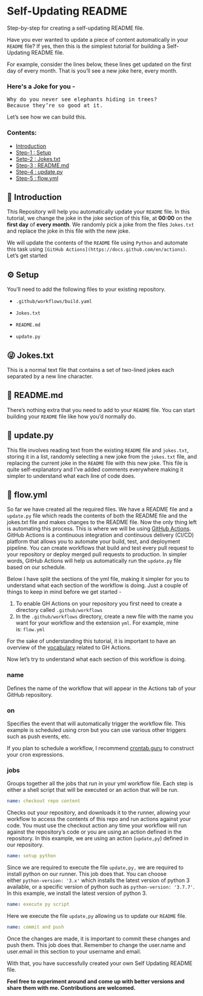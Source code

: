 # Self-Updating README

Step-by-step for creating a self-updating README file.

Have you ever wanted to update a piece of content automatically in your `README` file? If yes, then this is the simplest tutorial for building a Self-Updating README file. 

For example, consider the lines below, these lines get updated on the first day of every month. That is you’ll see a new joke here, every month. 

### Here's a Joke for you -

<pre>Why do you never see elephants hiding in trees?
Because they’re so good at it.
</pre></pre></pre></pre></pre></pre></pre></pre></pre></pre></pre></pre></pre></pre></pre></pre></pre></pre></pre></pre></pre></pre></pre></pre></pre></pre></pre></pre></pre></pre></pre></pre></pre></pre></pre></pre></pre></pre></pre></pre></pre></pre></pre></pre></pre></pre></pre></pre></pre></pre></pre></pre></pre></pre></pre></pre></pre></pre></pre></pre></pre></pre></pre></pre></pre></pre></pre></pre></pre></pre></pre></pre></pre></pre></pre></pre></pre></pre></pre></pre></pre></pre></pre></pre></pre></pre></pre></pre></pre></pre></pre></pre></pre></pre></pre></pre></pre></pre></pre></pre></pre></pre></pre></pre></pre></pre></pre></pre></pre></pre></pre></pre></pre></pre></pre></pre></pre></pre></pre></pre></pre></pre></pre></pre></pre></pre></pre></pre></pre></pre></pre></pre></pre></pre></pre></pre></pre></pre></pre></pre></pre></pre></pre></pre></pre></pre></pre></pre></pre></pre></pre></pre></pre></pre></pre></pre></pre></pre></pre></pre></pre></pre></pre></pre></pre></pre></pre></pre></pre></pre></pre></pre></pre></pre></pre></pre></pre></pre></pre></pre></pre></pre></pre></pre></pre></pre></pre></pre></pre></pre></pre></pre></pre></pre></pre></pre></pre></pre></pre></pre></pre></pre></pre></pre></pre></pre></pre></pre></pre></pre></pre></pre></pre></pre></pre></pre></pre></pre></pre></pre></pre></pre></pre></pre></pre></pre></pre></pre></pre></pre></pre></pre></pre></pre></pre></pre></pre></pre></pre></pre></pre></pre></pre></pre></pre></pre></pre></pre></pre></pre></pre></pre></pre></pre></pre></pre></pre></pre></pre></pre></pre></pre></pre></pre></pre></pre></pre></pre></pre></pre></pre></pre></pre></pre></pre></pre></pre></pre></pre></pre></pre></pre></pre></pre></pre></pre></pre></pre></pre></pre></pre></pre></pre></pre></pre></pre></pre></pre></pre></pre></pre></pre></pre></pre></pre></pre></pre></pre></pre></pre></pre></pre></pre></pre></pre></pre></pre></pre></pre></pre></pre></pre></pre></pre></pre></pre></pre></pre></pre></pre></pre></pre></pre></pre></pre></pre></pre></pre></pre></pre></pre></pre></pre></pre></pre></pre></pre></pre></pre></pre></pre></pre></pre></pre></pre></pre></pre></pre></pre></pre></pre></pre></pre></pre></pre></pre></pre></pre></pre></pre></pre></pre></pre></pre></pre></pre></pre></pre></pre></pre></pre></pre></pre></pre></pre></pre></pre></pre></pre></pre></pre></pre></pre></pre></pre></pre></pre></pre></pre></pre></pre></pre></pre></pre></pre></pre></pre></pre></pre></pre></pre></pre></pre></pre></pre></pre></pre></pre></pre></pre></pre></pre></pre></pre></pre></pre></pre></pre></pre></pre></pre></pre></pre></pre></pre></pre></pre></pre></pre></pre></pre></pre></pre></pre></pre></pre></pre></pre></pre></pre></pre></pre></pre></pre></pre></pre></pre></pre></pre></pre></pre></pre></pre></pre></pre></pre></pre></pre></pre></pre></pre></pre></pre></pre></pre></pre></pre></pre></pre></pre></pre></pre></pre></pre></pre></pre></pre></pre></pre></pre></pre></pre></pre></pre></pre></pre></pre></pre></pre></pre></pre></pre></pre></pre></pre></pre></pre></pre></pre></pre></pre></pre></pre></pre></pre></pre></pre></pre></pre></pre></pre></pre></pre></pre></pre></pre></pre></pre></pre></pre></pre></pre></pre></pre></pre></pre></pre></pre></pre></pre></pre></pre></pre></pre></pre></pre></pre></pre></pre></pre></pre></pre></pre></pre></pre></pre></pre></pre></pre></pre></pre></pre></pre></pre></pre></pre></pre></pre></pre></pre></pre></pre></pre></pre></pre></pre></pre></pre></pre></pre></pre></pre></pre></pre></pre></pre></pre></pre></pre></pre></pre></pre></pre></pre></pre></pre></pre></pre></pre></pre></pre></pre></pre></pre></pre></pre></pre></pre></pre></pre></pre></pre></pre></pre></pre></pre></pre></pre></pre></pre></pre></pre></pre></pre></pre></pre></pre></pre></pre></pre></pre></pre></pre></pre></pre></pre></pre></pre></pre></pre></pre></pre></pre></pre></pre></pre></pre></pre></pre></pre></pre></pre></pre></pre></pre></pre></pre></pre></pre></pre></pre></pre></pre></pre></pre></pre></pre></pre></pre></pre></pre></pre></pre></pre></pre></pre></pre></pre></pre></pre></pre></pre></pre></pre></pre></pre></pre></pre></pre></pre></pre></pre></pre></pre></pre></pre></pre></pre></pre></pre></pre></pre></pre></pre></pre></pre></pre></pre></pre></pre></pre></pre></pre></pre></pre></pre></pre></pre></pre></pre></pre></pre></pre></pre></pre></pre></pre></pre></pre></pre></pre></pre></pre></pre></pre></pre></pre></pre></pre></pre></pre></pre></pre></pre></pre></pre></pre></pre></pre></pre></pre></pre></pre></pre></pre></pre></pre></pre></pre></pre></pre></pre></pre></pre></pre></pre></pre></pre></pre></pre></pre></pre></pre></pre></pre></pre></pre></pre></pre></pre></pre></pre></pre></pre></pre></pre></pre></pre></pre></pre></pre></pre></pre></pre></pre></pre></pre></pre></pre></pre></pre></pre></pre></pre></pre></pre></pre></pre></pre></pre></pre></pre></pre></pre></pre></pre></pre></pre></pre></pre></pre></pre></pre></pre></pre></pre></pre></pre></pre></pre></pre></pre></pre></pre></pre></pre></pre></pre></pre>
Let’s see how we can build this.

### Contents:

- [Introduction](#introduction)
- [Step-1 : Setup](#setup)
- [Setp-2 : Jokes.txt](#jokes)
- [Step-3 : README.md](#readmeheading)
- [Step-4 : update.py](#update)
- [Step-5 : flow.yml](#flow)

<h2 id = "introduction">📕 Introduction</h2>

This Repository will help you automatically update your `README` file. In this tutorial, we change the joke in the joke section of this file, at **00:00** on the **first day** of **every month**. We randomly pick a joke from the files `Jokes.txt` and replace the joke in this file with the new joke.

We will update the contents of the `README` file using `Python` and automate this task using `[GitHub Actions](https://docs.github.com/en/actions)`. Let’s get started

<h2 id = "setup">⚙ Setup</h2>

You’ll need to add the following files to your existing repository. 

- `.github/workflows/build.yaml`

- `Jokes.txt`

- `README.md`

- `update.py`


<h2 id = "jokes">😜 Jokes.txt</h2>

This is a normal text file that contains a set of two-lined jokes each separated by a new line character. 

<h2 id = "readmeheading">📘 README.md</h2>

There’s nothing extra that you need to add to your `README` file. You can start building your `README` file like how you’d normally do. 

<h2 id = "update">🐍 update.py</h2>

This file involves reading text from the existing `README` file and `jokes.txt`, storing it in a list, randomly selecting a new joke from the `jokes.txt` file, and replacing the current joke in the `README` file with this new joke. This file is quite self-explanatory and I’ve added comments everywhere making it simpler to understand what each line of code does. 

<h2 id = "flow">🔄 flow.yml</h2>

So far we have created all the required files. We have a README file and a `update.py` file which reads the contents of both the README file and the jokes.txt file and makes changes to the README file. Now the only thing left is automating this process. This is where we will be using [GitHub Actions](https://docs.github.com/en/actions).  GitHub Actions is a continuous integration and continuous delivery (CI/CD) platform that allows you to automate your build, test, and deployment pipeline. You can create workflows that build and test every pull request to your repository or deploy merged pull requests to production. In simpler words, GitHub Actions will help us automatically run the `update.py` file based on our schedule. 

Below I have split the sections of the yml file, making it simpler for you to understand what each section of the workflow is doing. Just a couple of things to keep in mind before we get started -

1. To enable GH Actions on your repository you first need to create a directory called `.github/workflows`
2. In the `.github/workflows` directory, create a new file with the name you want for your workflow and the extension `yml`. For example, mine is: `flow.yml`

For the sake of understanding this tutorial, it is important to have an overview of the [vocabulary](https://docs.github.com/en/actions/learn-github-actions/understanding-github-actions) related to GH Actions.

Now let’s try to understand what each section of this workflow is doing.

### name

Defines the name of the workflow that will appear in the Actions tab of your GitHub repository.

### on

Specifies the event that will automatically trigger the workflow file. This example is scheduled using cron but you can use various other triggers such as push events, etc.

If you plan to schedule a workflow, I recommend [crontab.guru](http://crontab.guru) to construct your cron expressions.

### jobs

Groups together all the jobs that run in your yml workflow file. Each step is either a shell script that will be executed or an action that will be run. 

```yaml
name: checkout repo content
```

Checks out your repository, and downloads it to the runner, allowing your workflow to access the contents of this repo and run actions against your code. You must use the checkout action any time your workflow will run against the repository’s code or you are using an action defined in the repository. In this example, we are using an action (`update,py`) defined in our repository.

```yaml
name: setup python
```

Since we are required to execute the file `update,py,` we are required to install python on our runner. This job does that. You can choose either `python-version: '3.x'` which installs the latest version of python 3 available, or a specific version of python such as `python-version: '3.7.7'`. In this example, we install the latest version of python 3. 

```yaml
name: execute py script
```

Here we execute the file `update,py` allowing us to update our `README` file.

```yaml
name: commit and push
```

Once the changes are made, it is important to commit these changes and push them. This job does that. Remember to change the user.name and user.email in this section to your username and email.

With that, you have successfully created your own Self Updating README file. 

**Feel free to experiment around and come up with better versions and share them with me. Contributions are welcomed.**
